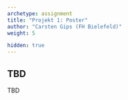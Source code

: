 ```yaml
---
archetype: assignment
title: "Projekt 1: Poster"
author: "Carsten Gips (FH Bielefeld)"
weight: 5

hidden: true
---
```




## TBD

TBD
